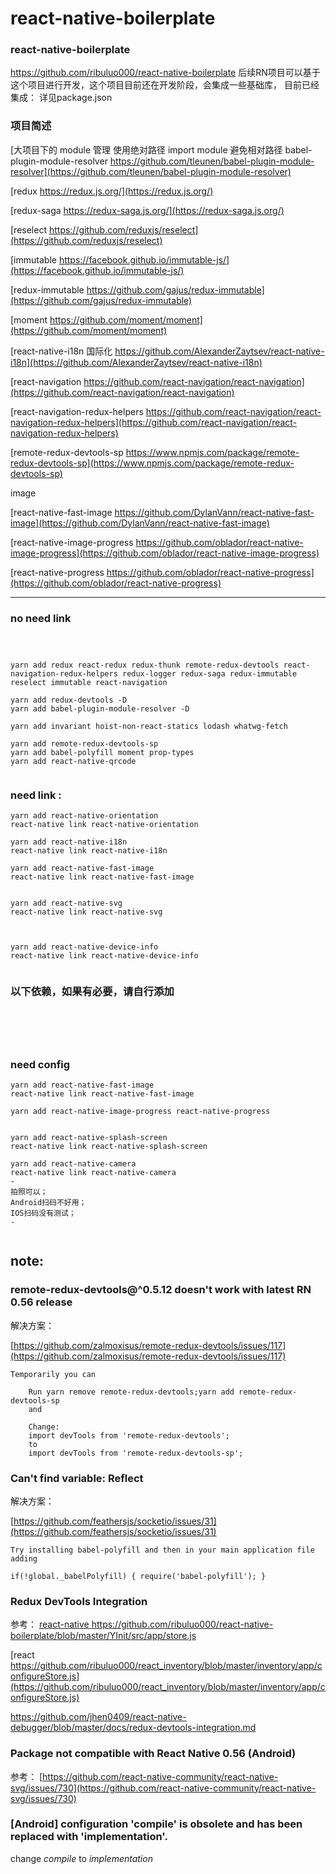 # react-native-boilerplate
### react-native-boilerplate 

https://github.com/ribuluo000/react-native-boilerplate
后续RN项目可以基于这个项目进行开发，这个项目目前还在开发阶段，会集成一些基础库，
目前已经集成：
详见package.json


### 项目简述

[大项目下的 module 管理 使用绝对路径 import module 避免相对路径 babel-plugin-module-resolver https://github.com/tleunen/babel-plugin-module-resolver](https://github.com/tleunen/babel-plugin-module-resolver)

[redux https://redux.js.org/](https://redux.js.org/)

[redux-saga https://redux-saga.js.org/](https://redux-saga.js.org/)

[reselect https://github.com/reduxjs/reselect](https://github.com/reduxjs/reselect)

[immutable https://facebook.github.io/immutable-js/](https://facebook.github.io/immutable-js/)

[redux-immutable https://github.com/gajus/redux-immutable](https://github.com/gajus/redux-immutable)

[moment https://github.com/moment/moment](https://github.com/moment/moment)

[react-native-i18n 国际化 https://github.com/AlexanderZaytsev/react-native-i18n](https://github.com/AlexanderZaytsev/react-native-i18n)

[react-navigation https://github.com/react-navigation/react-navigation](https://github.com/react-navigation/react-navigation)

[react-navigation-redux-helpers https://github.com/react-navigation/react-navigation-redux-helpers](https://github.com/react-navigation/react-navigation-redux-helpers)

[remote-redux-devtools-sp https://www.npmjs.com/package/remote-redux-devtools-sp](https://www.npmjs.com/package/remote-redux-devtools-sp)

[]()
[]()
[]()
[]()
[]()
[]()




image

[react-native-fast-image https://github.com/DylanVann/react-native-fast-image](https://github.com/DylanVann/react-native-fast-image)

[react-native-image-progress https://github.com/oblador/react-native-image-progress](https://github.com/oblador/react-native-image-progress)

[react-native-progress https://github.com/oblador/react-native-progress](https://github.com/oblador/react-native-progress)




---

### no need link
```



yarn add redux react-redux redux-thunk remote-redux-devtools react-navigation-redux-helpers redux-logger redux-saga redux-immutable reselect immutable react-navigation

yarn add redux-devtools -D
yarn add babel-plugin-module-resolver -D

yarn add invariant hoist-non-react-statics lodash whatwg-fetch

yarn add remote-redux-devtools-sp
yarn add babel-polyfill moment prop-types
yarn add react-native-qrcode


```
### need link :
```
yarn add react-native-orientation 
react-native link react-native-orientation 

yarn add react-native-i18n
react-native link react-native-i18n

yarn add react-native-fast-image
react-native link react-native-fast-image


yarn add react-native-svg
react-native link react-native-svg



yarn add react-native-device-info
react-native link react-native-device-info


```
### 以下依赖，如果有必要，请自行添加
```





```
### need config
```
yarn add react-native-fast-image
react-native link react-native-fast-image

yarn add react-native-image-progress react-native-progress


yarn add react-native-splash-screen 
react-native link react-native-splash-screen 

yarn add react-native-camera 
react-native link react-native-camera 
-
拍照可以；
Android扫码不好用；
IOS扫码没有测试；
-


```


## note:

### remote-redux-devtools@^0.5.12 doesn't work with latest RN 0.56 release

解决方案：

[https://github.com/zalmoxisus/remote-redux-devtools/issues/117](https://github.com/zalmoxisus/remote-redux-devtools/issues/117)


```
Temporarily you can

    Run yarn remove remote-redux-devtools;yarn add remote-redux-devtools-sp
    and

    Change:
    import devTools from 'remote-redux-devtools';
    to
    import devTools from 'remote-redux-devtools-sp';

```


### Can't find variable: Reflect

解决方案：

[https://github.com/feathersjs/socketio/issues/31](https://github.com/feathersjs/socketio/issues/31)


```
Try installing babel-polyfill and then in your main application file adding

if(!global._babelPolyfill) { require('babel-polyfill'); }

```


### Redux DevTools Integration


参考：
[react-native https://github.com/ribuluo000/react-native-boilerplate/blob/master/YInit/src/app/store.js
](https://github.com/ribuluo000/react-native-boilerplate/blob/master/YInit/src/app/store.js
)

[react https://github.com/ribuluo000/react_inventory/blob/master/inventory/app/configureStore.js](https://github.com/ribuluo000/react_inventory/blob/master/inventory/app/configureStore.js)

[https://github.com/jhen0409/react-native-debugger/blob/master/docs/redux-devtools-integration.md
](https://github.com/jhen0409/react-native-debugger/blob/master/docs/redux-devtools-integration.md
)


### Package not compatible with React Native 0.56 (Android) 

参考：
[https://github.com/react-native-community/react-native-svg/issues/730](https://github.com/react-native-community/react-native-svg/issues/730)



### [Android] configuration 'compile' is obsolete and has been replaced with 'implementation'.

change *compile* to  *implementation*
